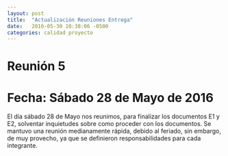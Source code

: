```yaml
---
layout: post
title:  "Actualización Reuniones Entrega"
date:   2016-05-30 10:38:06 -0500
categories: calidad proyecto
---
```


# Reunión 5
# Fecha: Sábado 28 de Mayo de 2016

El día sábado 28 de Mayo nos reunimos, para finalizar los documentos E1 y E2, solventar inquietudes sobre como proceder con los documentos. 
Se mantuvo una reunión medianamente rápida, debido al feriado, sin embargo, de muy provecho, ya que se definieron responsabilidades para cada integrante.
